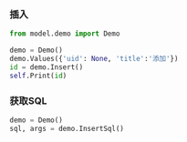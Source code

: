 ### 插入
```python
from model.demo import Demo

demo = Demo()
demo.Values({'uid': None, 'title':'添加'})
id = demo.Insert()
self.Print(id)
```

### 获取SQL
```python
demo = Demo()
sql, args = demo.InsertSql()
```